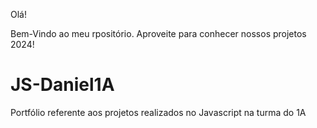 Olá!

Bem-Vindo ao meu rpositório. Aproveite  para conhecer nossos projetos 2024!

# JS-Daniel1A
Portfólio referente aos projetos realizados no Javascript na turma do 1A
